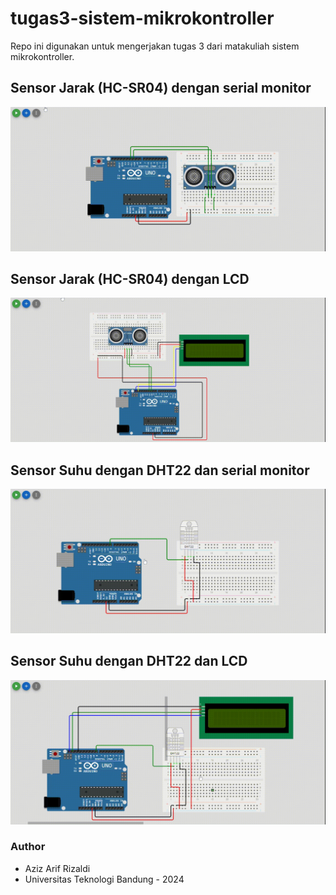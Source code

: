 # tugas3-sistem-mikrokontroller
Repo ini digunakan untuk mengerjakan tugas 3 dari matakuliah sistem mikrokontroller.

## Sensor Jarak (HC-SR04) dengan serial monitor
![Tampilan Sensor Jarak (HC-SR04) dengan serial monitor](preview/preview-1.gif)

## Sensor Jarak (HC-SR04) dengan LCD
![Tampilan Sensor Jarak (HC-SR04) dengan LCD](preview/preview-2.gif)

## Sensor Suhu dengan DHT22 dan serial monitor
![Tampilan Sensor Suhu dengan DHT22 dan serial monitor](preview/preview-3.gif)

## Sensor Suhu dengan DHT22 dan LCD
![Tampilan Sensor Suhu dengan DHT22 dan LCD](preview/preview-4.gif)

### Author
- Aziz Arif Rizaldi
- Universitas Teknologi Bandung - 2024
